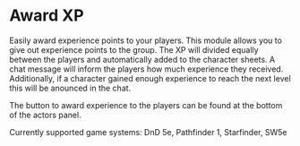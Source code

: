 # Award XP

Easily award experience points to your players. This module allows you to give out experience points to the group. The XP will divided equally between the players and automatically added to the character sheets. A chat message will inform the players how much experience they received. Additionally, if a character gained enough experience to reach the next level this will be anounced in the chat.

The button to award experience to the players can be found at the bottom of the actors panel.

Currently supported game systems: DnD 5e, Pathfinder 1, Starfinder, SW5e
